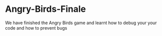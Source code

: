 # Angry-Birds-Finale
We have finished the Angry Birds game and learnt how to debug your your code and how to prevent bugs
